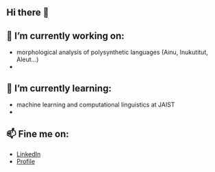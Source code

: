 ## Hi there 👋

## 🔭 I’m currently working on:
 - morphological analysis of polysynthetic languages (Ainu, Inukutitut, Aleut...)
 - 

## 🌱 I’m currently learning:
 - machine learning and computational linguistics at JAIST
 - 

## 📫 Fine me on:
 - [LinkedIn](https://www.linkedin.com/in/yoshifumi-hanada/)
 - [Profile](nonotoy.github.io/)
